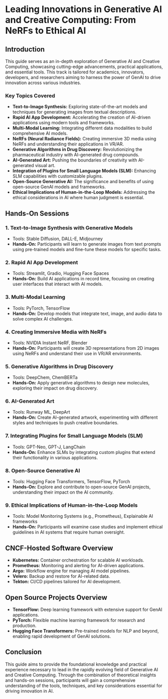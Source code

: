 # Leading Innovations in Generative AI and Creative Computing: From NeRFs to Ethical AI

## Introduction

This guide serves as an in-depth exploration of Generative AI and Creative Computing, showcasing cutting-edge advancements, practical applications, and essential tools. This track is tailored for academics, innovators, developers, and researchers aiming to harness the power of GenAI to drive innovation across various industries.

### Key Topics Covered
- **Text-to-Image Synthesis:** Exploring state-of-the-art models and techniques for generating images from textual descriptions.
- **Rapid AI App Development:** Accelerating the creation of AI-driven applications using modern tools and frameworks.
- **Multi-Modal Learning:** Integrating different data modalities to build comprehensive AI models.
- **NeRFs (Neural Radiance Fields):** Creating immersive 3D media using NeRFs and understanding their applications in VR/AR.
- **Generative Algorithms in Drug Discovery:** Revolutionizing the pharmaceutical industry with AI-generated drug compounds.
- **AI-Generated Art:** Pushing the boundaries of creativity with AI-generated visual art.
- **Integration of Plugins for Small Language Models (SLM):** Enhancing SLM capabilities with customizable plugins.
- **Open-Source Generative AI:** The significance and benefits of using open-source GenAI models and frameworks.
- **Ethical Implications of Human-in-the-Loop Models:** Addressing the ethical considerations in AI where human judgment is essential.

## Hands-On Sessions

### 1. **Text-to-Image Synthesis with Generative Models**
   - Tools: Stable Diffusion, DALL-E, Midjourney
   - **Hands-On:** Participants will learn to generate images from text prompts using pre-trained models and fine-tune these models for specific tasks.

### 2. **Rapid AI App Development**
   - Tools: Streamlit, Gradio, Hugging Face Spaces
   - **Hands-On:** Build AI applications in record time, focusing on creating user interfaces that interact with AI models.

### 3. **Multi-Modal Learning**
   - Tools: PyTorch, TensorFlow
   - **Hands-On:** Develop models that integrate text, image, and audio data to solve complex AI challenges.

### 4. **Creating Immersive Media with NeRFs**
   - Tools: NVIDIA Instant NeRF, Blender
   - **Hands-On:** Participants will create 3D representations from 2D images using NeRFs and understand their use in VR/AR environments.

### 5. **Generative Algorithms in Drug Discovery**
   - Tools: DeepChem, ChemBERTa
   - **Hands-On:** Apply generative algorithms to design new molecules, exploring their impact on drug discovery.

### 6. **AI-Generated Art**
   - Tools: Runway ML, DeepArt
   - **Hands-On:** Create AI-generated artwork, experimenting with different styles and techniques to push creative boundaries.

### 7. **Integrating Plugins for Small Language Models (SLM)**
   - Tools: GPT-Neo, GPT-J, LangChain
   - **Hands-On:** Enhance SLMs by integrating custom plugins that extend their functionality in various applications.

### 8. **Open-Source Generative AI**
   - Tools: Hugging Face Transformers, TensorFlow, PyTorch
   - **Hands-On:** Explore and contribute to open-source GenAI projects, understanding their impact on the AI community.

### 9. **Ethical Implications of Human-in-the-Loop Models**
   - Tools: Model Monitoring Systems (e.g., Prometheus), Explainable AI frameworks
   - **Hands-On:** Participants will examine case studies and implement ethical guidelines in AI systems that require human oversight.

## CNCF-Hosted Software Overview
- **Kubernetes:** Container orchestration for scalable AI workloads.
- **Prometheus:** Monitoring and alerting for AI-driven applications.
- **Argo:** Workflow engine for managing AI model pipelines.
- **Velero:** Backup and restore for AI-related data.
- **Tekton:** CI/CD pipelines tailored for AI development.

## Open Source Projects Overview
- **TensorFlow:** Deep learning framework with extensive support for GenAI applications.
- **PyTorch:** Flexible machine learning framework for research and production.
- **Hugging Face Transformers:** Pre-trained models for NLP and beyond, enabling rapid development of GenAI solutions.



## Conclusion
This guide aims to provide the foundational knowledge and practical experience necessary to lead in the rapidly evolving field of Generative AI and Creative Computing. Through the combination of theoretical insights and hands-on sessions, participants will gain a comprehensive understanding of the tools, techniques, and key considerations essential for driving innovation in AI.

